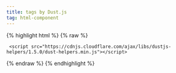 ```yaml
---
title: tags by Dust.js
tag: html-component
---
```


{% highlight html %}
{% raw %}

  <!-- EJS -->     
<!-- <script type="text/javascript" >
(function() {

	var data = {
		posts: [
  {% assign comma = false %}
  {% for post in site.blog %}
  {% unless post.hidden == true %}
    {% if comma %},{% endif %}
    {% assign comma = true %}
    {
      "title": "{{ post.title | escape_once  }}"
    }
  {% endunless %}
  {% endfor %}
]
	};

	$("#containerEJS").html("tplEJS", data);

})();
     </script> -->
     
<!-- // END EJS
<!-- // 

// DUSTJS -->

   <script type="text/javascript"
  src="https://cdnjs.cloudflare.com/ajax/libs/dustjs-linkedin/2.7.2/dust-full.js"></script>
     <script src="https://cdnjs.cloudflare.com/ajax/libs/dustjs-helpers/1.5.0/dust-helpers.min.js"></script>
<script type="text/javascript" >
   $(document).ready(function () {
      var value = GetURLParameter("tags");

      
       var data = {
           "posts" : [
              {% assign comma = false %}
              {% for post in site.blog %}
              {% unless post.hidden == true %}
                {% if comma %},{% endif %}
                {% assign comma = true %}
                {
                  "title": "{{ post.title | escape_once  }}",
                  "tags": "{{ post.tags | escape_once  }}"
                }
              {% endunless %}
              {% endfor %}
            ]
       }

       var source   = $("#entry-template").html();
       var compiled = dust.compile(source, "intro");
       dust.loadSource(compiled);
//       IT IS FASTER but to use it inside the same page not possible from outside page - CLICK TO TRY TEST - use no parameters in url
      $('.tag-param').on('click', function() {
          var linkCtx = dust.makeBase({ currentTag: $(this).data("tags") }).push(data);
          dust.render("intro", linkCtx, function(err, out) {
              $("#output").html(out);
          });
      }).first().click();

//       LOAD MORE BUTTON
//       http://jsfiddle.net/N2QDJ/
   $('#load-more').on('click', function(){
       var next3 = data.posts.splice(0, 3);

       if(next3.length == 0){
           return;
       }

       dust.render('intro', next3, function(err, str){
           console.log(err, str);
           if(str){
               $('#output').append(str);
           }
       });
   });
//          WE SHOUL MAKE THIS RUN ONCE IF FROM OUTSIDE PAGE - THE ONLY THE LINKS SHOULD WORK
       var urlCtx = dust.makeBase({ currentTag: value }).push(data);
       dust.render("intro", urlCtx, function(err, out) {
           $("#output").html(out);
       });

      function GetURLParameter(sParam) {
         var sPageURL = window.location.search.substring(1);
         var sURLVariables = sPageURL.split('&');
         for (var i = 0; i < sURLVariables.length; i++) {
         var sParameterName = sURLVariables[i].split('=');
         if (sParameterName[0] == sParam) {
         return sParameterName[1];
            }
         }
      }
         
   });
     </script>
     
{% endraw %}
{% endhighlight %}